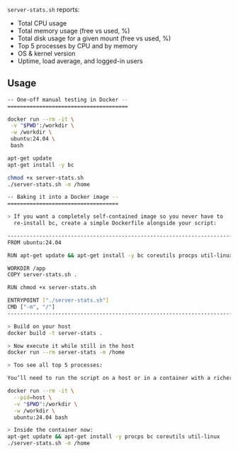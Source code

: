`server-stats.sh` reports:
- Total CPU usage
- Total memory usage (free vs used, %)
- Total disk usage for a given mount (free vs used, %)
- Top 5 processes by CPU and by memory
- OS & kernel version
- Uptime, load average, and logged-in users

## Usage

```bash
-- One-off manual testing in Docker --
======================================

docker run --rm -it \
 -v "$PWD":/workdir \
 -w /workdir \
 ubuntu:24.04 \
 bash

apt-get update
apt-get install -y bc

chmod +x server-stats.sh          
./server-stats.sh -m /home 

-- Baking it into a Docker image --
===================================

> If you want a completely self-contained image so you never have to
  re-install bc, create a simple Dockerfile alongside your script:

-----------------------------------------------------------------------
FROM ubuntu:24.04

RUN apt-get update && apt-get install -y bc coreutils procps util-linux

WORKDIR /app
COPY server-stats.sh .

RUN chmod +x server-stats.sh

ENTRYPOINT ["./server-stats.sh"]
CMD ["-m", "/"]
-----------------------------------------------------------------------

> Build on your host
docker build -t server-stats .

> Now execute it while still in the host
docker run --rm server-stats -m /home

> Too see all top 5 processes:

You’ll need to run the script on a host or in a container with a richer PID namespace (for example, with Docker’s --pid=host) so that system daemons, background services, and any other containers’ processes show up in your ps output.

docker run --rm -it \
  --pid=host \
  -v "$PWD":/workdir \
  -w /workdir \
  ubuntu:24.04 bash

> Inside the container now:
apt-get update && apt-get install -y procps bc coreutils util-linux
./server-stats.sh -m /home
